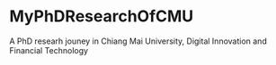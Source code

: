 # MyPhDResearchOfCMU
A PhD researh jouney in Chiang Mai University, Digital Innovation and Financial Technology
